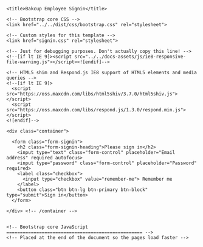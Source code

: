 <!DOCTYPE html>
<html lang="en">
  <head>
    <meta charset="utf-8">
    <meta http-equiv="X-UA-Compatible" content="IE=edge">
    <meta name="viewport" content="width=device-width, initial-scale=1.0">
    <meta name="description" content="">
    <meta name="author" content="">
    <link rel="shortcut icon" href="../../docs-assets/ico/favicon.png">

    <title>Bakcup Employee Signin</title>

    <!-- Bootstrap core CSS -->
    <link href="../../dist/css/bootstrap.css" rel="stylesheet">

    <!-- Custom styles for this template -->
    <link href="signin.css" rel="stylesheet">

    <!-- Just for debugging purposes. Don't actually copy this line! -->
    <!--[if lt IE 9]><script src="../../docs-assets/js/ie8-responsive-file-warning.js"></script><![endif]-->

    <!-- HTML5 shim and Respond.js IE8 support of HTML5 elements and media queries -->
    <!--[if lt IE 9]>
      <script src="https://oss.maxcdn.com/libs/html5shiv/3.7.0/html5shiv.js"></script>
      <script src="https://oss.maxcdn.com/libs/respond.js/1.3.0/respond.min.js"></script>
    <![endif]-->
  </head>

  <body>

    <div class="container">

      <form class="form-signin">
        <h2 class="form-signin-heading">Please sign in</h2>
        <input type="text" class="form-control" placeholder="Email address" required autofocus>
        <input type="password" class="form-control" placeholder="Password" required>
        <label class="checkbox">
          <input type="checkbox" value="remember-me"> Remember me
        </label>
        <button class="btn btn-lg btn-primary btn-block" type="submit">Sign in</button>
      </form>

    </div> <!-- /container -->


    <!-- Bootstrap core JavaScript
    ================================================== -->
    <!-- Placed at the end of the document so the pages load faster -->
  </body>
</html>
